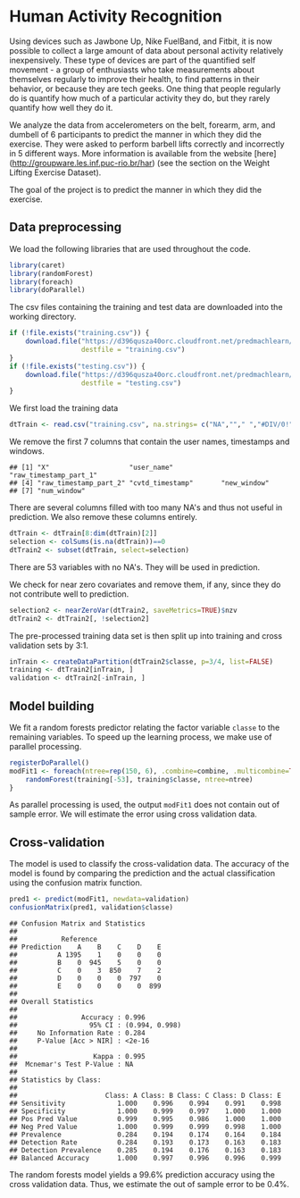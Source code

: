 # Human Activity Recognition


Using devices such as Jawbone Up, Nike FuelBand, and Fitbit, it is now possible to collect a large amount of data about personal activity relatively inexpensively. These type of devices are part of the quantified self movement - a group of enthusiasts who take measurements about themselves regularly to improve their health, to find patterns in their behavior, or because they are tech geeks. One thing that people regularly do is quantify how much of a particular activity they do, but they rarely quantify how well they do it. 

We analyze the data from accelerometers on the belt, forearm, arm, and dumbell of 6 participants to predict the manner in which they did the exercise. They were asked to perform barbell lifts correctly and incorrectly in 5 different ways. More information is available from the website [here] (http://groupware.les.inf.puc-rio.br/har) (see the section on the Weight Lifting Exercise Dataset). 

The goal of the project is to predict the manner in which they did the exercise.


## Data preprocessing   
We load the following libraries that are used throughout the code.

```r
library(caret)
library(randomForest)
library(foreach)
library(doParallel)
```

The csv files containing the training and test data are downloaded into the working directory.

```r
if (!file.exists("training.csv")) {
    download.file("https://d396qusza40orc.cloudfront.net/predmachlearn/pml-training.csv", 
                  destfile = "training.csv")
}
if (!file.exists("testing.csv")) {
    download.file("https://d396qusza40orc.cloudfront.net/predmachlearn/pml-testing.csv", 
                  destfile = "testing.csv")
}
```

We first load the training data

```r
dtTrain <- read.csv("training.csv", na.strings= c("NA",""," ","#DIV/0!"))
```
We remove the first 7 columns that contain the user names, timestamps and windows.

```
## [1] "X"                    "user_name"            "raw_timestamp_part_1"
## [4] "raw_timestamp_part_2" "cvtd_timestamp"       "new_window"          
## [7] "num_window"
```
There are several columns filled with too many NA's and thus not useful in prediction. We also remove these columns entirely.

```r
dtTrain <- dtTrain[8:dim(dtTrain)[2]]
selection <- colSums(is.na(dtTrain))==0
dtTrain2 <- subset(dtTrain, select=selection)
```
There are 53 variables with no NA's. They will be used in prediction.

We check for near zero covariates and remove them, if any, since they do not contribute well to prediction.

```r
selection2 <- nearZeroVar(dtTrain2, saveMetrics=TRUE)$nzv
dtTrain2 <- dtTrain2[, !selection2]
```

The pre-processed training data set is then split up into training and cross validation sets by 3:1.

```r
inTrain <- createDataPartition(dtTrain2$classe, p=3/4, list=FALSE)
training <- dtTrain2[inTrain, ]
validation <- dtTrain2[-inTrain, ]
```


## Model building  
We fit a random forests predictor relating the factor variable `classe` to the remaining variables. To speed up the learning process, we make use of parallel processing.


```r
registerDoParallel()
modFit1 <- foreach(ntree=rep(150, 6), .combine=combine, .multicombine=TRUE, .packages='randomForest') %dopar% {
    randomForest(training[-53], training$classe, ntree=ntree)
}
```

As parallel processing is used, the output `modFit1` does not contain out of sample error. We will estimate the error using cross validation data.


## Cross-validation  
The model is used to classify the cross-validation data. The accuracy of the model is found by comparing the prediction and the actual classification using the confusion matrix function.

```r
pred1 <- predict(modFit1, newdata=validation)
confusionMatrix(pred1, validation$classe)
```

```
## Confusion Matrix and Statistics
## 
##           Reference
## Prediction    A    B    C    D    E
##          A 1395    1    0    0    0
##          B    0  945    5    0    0
##          C    0    3  850    7    2
##          D    0    0    0  797    0
##          E    0    0    0    0  899
## 
## Overall Statistics
##                                         
##                Accuracy : 0.996         
##                  95% CI : (0.994, 0.998)
##     No Information Rate : 0.284         
##     P-Value [Acc > NIR] : <2e-16        
##                                         
##                   Kappa : 0.995         
##  Mcnemar's Test P-Value : NA            
## 
## Statistics by Class:
## 
##                      Class: A Class: B Class: C Class: D Class: E
## Sensitivity             1.000    0.996    0.994    0.991    0.998
## Specificity             1.000    0.999    0.997    1.000    1.000
## Pos Pred Value          0.999    0.995    0.986    1.000    1.000
## Neg Pred Value          1.000    0.999    0.999    0.998    1.000
## Prevalence              0.284    0.194    0.174    0.164    0.184
## Detection Rate          0.284    0.193    0.173    0.163    0.183
## Detection Prevalence    0.285    0.194    0.176    0.163    0.183
## Balanced Accuracy       1.000    0.997    0.996    0.996    0.999
```

The random forests model yields a 99.6% prediction accuracy using the cross validation data. Thus, we estimate the out of sample error to be 0.4%.
